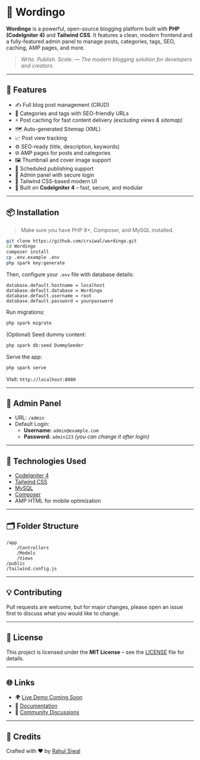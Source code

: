 # 📝 Wordingo

**Wordingo** is a powerful, open-source blogging platform built with **PHP (CodeIgniter 4)** and **Tailwind CSS**. It features a clean, modern frontend and a fully-featured admin panel to manage posts, categories, tags, SEO, caching, AMP pages, and more.

> _Write. Publish. Scale. — The modern blogging solution for developers and creators._

---

## 🚀 Features

- ✍️ Full blog post management (CRUD)
- 🧩 Categories and tags with SEO-friendly URLs
- ⚡ Post caching for fast content delivery *(excluding views & sitemap)*
- 🗺️ Auto-generated Sitemap (XML)
- 📈 Post view tracking
- ⚙️ SEO-ready (title, description, keywords)
- 🌐 AMP pages for posts and categories
- 🖼️ Thumbnail and cover image support
- 📅 Scheduled publishing support
- 🔐 Admin panel with secure login
- 🎨 Tailwind CSS-based modern UI
- 🧰 Built on **CodeIgniter 4** – fast, secure, and modular

---

## 📦 Installation

> Make sure you have PHP 8+, Composer, and MySQL installed.

```bash
git clone https://github.com/crsiwal/wordingo.git
cd Wordingo
composer install
cp .env.example .env
php spark key:generate
```

Then, configure your `.env` file with database details:

```
database.default.hostname = localhost
database.default.database = Wordingo
database.default.username = root
database.default.password = yourpassword
```

Run migrations:

```bash
php spark migrate
```

(Optional) Seed dummy content:

```bash
php spark db:seed DummySeeder
```

Serve the app:

```bash
php spark serve
```

Visit: `http://localhost:8080`

---

## 🔐 Admin Panel

- URL: `/admin`
- Default Login:
  - **Username:** `admin@example.com`
  - **Password:** `admin123` *(you can change it after login)*

---

## 🧠 Technologies Used

- [CodeIgniter 4](https://codeigniter.com/)
- [Tailwind CSS](https://tailwindcss.com/)
- [MySQL](https://www.mysql.com/)
- [Composer](https://getcomposer.org/)
- AMP HTML for mobile optimization

---

## 🗂️ Folder Structure

```
/app
    /Controllers
    /Models
    /Views
/public
/tailwind.config.js
```

---

## 💡 Contributing

Pull requests are welcome, but for major changes, please open an issue first to discuss what you would like to change.

---

## 📄 License

This project is licensed under the **MIT License** – see the [LICENSE](LICENSE) file for details.

---

## 🌐 Links

- 🌍 [Live Demo Coming Soon](#)
- 📘 [Documentation](docs/)
- 💬 [Community Discussions](https://github.com/crsiwal/Wordingo/discussions)

---

## 🙌 Credits

Crafted with ❤️ by [Rahul Siwal](https://github.com/crsiwal)
